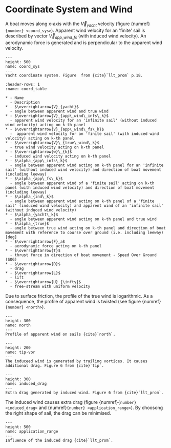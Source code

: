 #  Coordinate System and Wind

A boat moves along x-axis with the $\overrightarrow{V}_{yacht}$ velocity (figure {numref}`{number} <coord_sys>`). Apparent wind velocity for an 'finite' sail is described by vector $\overrightarrow{V}_{app\_wind\_fs}$ (with induced wind velocity). An aerodynamic force is generated and is  perpendicular to the apparent wind velocity. 

```{figure} ../../figures/coord_sys.png
---
height: 500
name: coord_sys
---
Yacht coordinate system. Figure  from {cite}`llt_prom` p.18.
```


```{list-table} Nomenclature
:header-rows: 1
:name: coord_table

* - Name
  - Description
* - $\overrightarrow{V}_{yacht}$
  - angle between apparent wind and true wind       
* - $\overrightarrow{V}_{app\_wind\_infs\_k}$
  - apparent wind velocity for an 'infinite sail' (without induced wind velocity) acting on k-th panel
* - $\overrightarrow{V}_{app\_wind\_fs\_k}$
  -  apparent wind velocity for an 'finite sail' (with induced wind velocity) acting on k-th panel
* - $\overrightarrow{V}\_{true\_wind\_k}$
  - true wind velocity acting on k-th panel
* - $\overrightarrow{w}\_{k}$
  - induced wind velocity acting on k-th panel
* - $\alpha_{app\_infs\_k}$
  - angle between apparent wind acting on k-th panel for an 'infinite sail' (without induced wind velocity) and direction of boat movement (including leeway)
* - $\alpha_{app\_fs\_k}$
  - angle between apparent wind of a 'finite sail' acting on k-th panel (with induced wind velocity) and direction of boat movement (including leeway) 
* - $\alpha_{ind\_k}$
  - angle between apparent wind acting on k-th panel of a 'finite sail' (induced wind velocity) and apparent wind of an 'infinite sail' (without induced wind velocity)
* - $\alpha_{yacht\_k}$
  - angle between apparent wind acting on k-th panel and true wind
* - $\alpha_{true}$
  - angle between true wind acting on k-th panel and direction of boat movement with reference to course over ground (i.e. including leeway) [deg]
* - $\overrightarrow{F}_a$
  - aerodynamic force acting on k-th panel
* - $\overrightarrow{T}$
  - thrust force in direction of boat movement - Speed Over Ground (SOG)
* - $\overrightarrow{D}$
  - drag
* - $\overrightarrow{L}$
  - lift
* - $\overrightarrow{U}_{\infty}$
  - free-stream with uniform velocity
```

Due to surface friction, the profile of the true wind is logarithmic. As a consequence, the profile of apparent wind is twisted (see figure {numref}`{number} <north>`).

```{figure} ../../figures/North-Sail-Understanding-Twised_wind.png
---
height: 300
name: north
---
Profile of apparent wind on sails {cite}`north`.
```



<!---
It is worth adding that the induced wind causes extra drag (see figure {numref}`{number} <induced_drag>`)

```{figure} ../../figures/Tip-vortices.png
---
height: 300
name: tip-vortices
---
The total amount of circulation is preserved. Figure 6 from {cite}`llt_prom`.
```
-->

```{figure} ../../figures/Tip-vortices.png
---
height: 200
name: tip-vor
---
The induceed wind is generated by trailing vortices. It causes additional drag. Figure 6 from {cite}`tip`.
```

```{figure} ../../figures/induced_drag.png
---
height: 300
name: induced_drag
---
Extra drag generated by induced wind. Figure 6 from {cite}`llt_prom`.
```


The induced wind causes extra drag (figure {numref}`{number} <induced_drag>` and {numref}`{number} <application_range>`).  By choosong the right shape of sail, the drag can be minimised.


```{figure} ../../figures/application_range.svg
---
height: 500
name: application_range
---
Influence of the induced drag {cite}`llt_prom`.
```